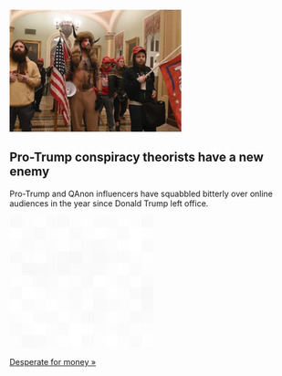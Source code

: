 
![Pro-Trump conspiracy theorists have a new enemy](./20220103175837.png)
## Pro-Trump conspiracy theorists have a new enemy

Pro-Trump and QAnon influencers have squabbled bitterly over online audiences in the year since Donald Trump left office.

![pic](../square_bg.png)

[Desperate for money »](https://www.yahoo.com/news/since-jan-6-pro-trump-130410464.html)
